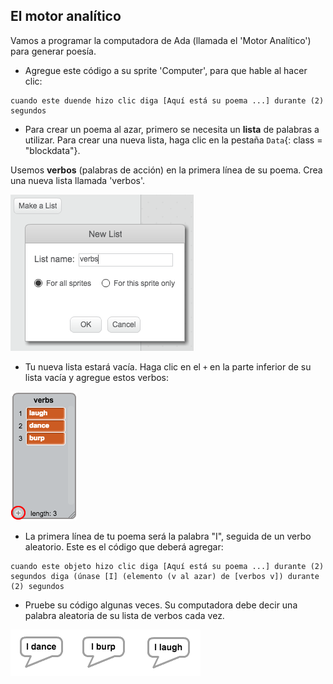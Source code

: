 ## El motor analítico

Vamos a programar la computadora de Ada (llamada el 'Motor Analítico') para generar poesía.

+ Agregue este código a su sprite 'Computer', para que hable al hacer clic:

```blocks
cuando este duende hizo clic diga [Aquí está su poema ...] durante (2) segundos
```

+ Para crear un poema al azar, primero se necesita un **lista** de palabras a utilizar. Para crear una nueva lista, haga clic en la pestaña `Data`{: class = "blockdata"}.

Usemos **verbos** (palabras de acción) en la primera línea de su poema. Crea una nueva lista llamada 'verbos'.

![captura de pantalla](images/poetry-list.png)

+ Tu nueva lista estará vacía. Haga clic en el `+` en la parte inferior de su lista vacía y agregue estos verbos:

![captura de pantalla](images/poetry-verbs.png)

+ La primera línea de tu poema será la palabra "I", seguida de un verbo aleatorio. Este es el código que deberá agregar:

```blocks
cuando este objeto hizo clic diga [Aquí está su poema ...] durante (2) segundos diga (únase [I] (elemento (v al azar) de [verbos v]) durante (2) segundos
```

+ Pruebe su código algunas veces. Su computadora debe decir una palabra aleatoria de su lista de verbos cada vez.

![captura de pantalla](images/poetry-random-test.png)